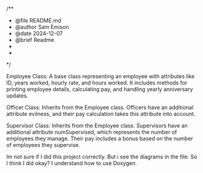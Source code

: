 /**
 * @file README.md
 * @author Sam Emison
 * @date 2024-12-07
 * @brief Readme
 * 
 * 
 */

Employee Class: A base class representing an employee with attributes like ID, years worked, hourly rate, and hours worked. It includes methods for printing employee details, calculating pay, and handling yearly anniversary updates.

Officer Class: Inherits from the Employee class. Officers have an additional attribute evilness, and their pay calculation takes this attribute into account.

Supervisor Class: Inherits from the Employee class. Supervisors have an additional attribute numSupervised, which represents the number of employees they manage. Their pay includes a bonus based on the number of employees they supervise.

Im not sure if I did this project correctly. But i see the diagrams in the file. So I think I did okay? I understand how to use Doxygen.